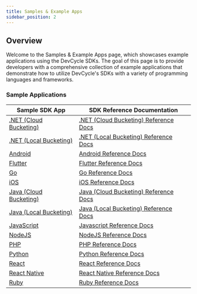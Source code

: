 ```yaml
---
title: Samples & Example Apps
sidebar_position: 2
---
```


## Overview

Welcome to the Samples & Example Apps page, which showcases example applications using the DevCycle SDKs. The goal of this page is to provide developers with a comprehensive collection of example applications that demonstrate how to utilize DevCycle's SDKs with a variety of programming languages and frameworks.

### Sample Applications

| Sample SDK App                                                            | SDK Reference Documentation                                                    |
| ------------------------------------------------------------------------- | ------------------------------------------------------------------------------ |
| [.NET (Cloud Bucketing)](https://github.com/DevCycleHQ/dotnet-server-sdk) | [.NET (Cloud Bucketing) Reference Docs](/sdk/server-side-sdks/dotnet-cloud.md) |
| [.NET (Local Bucketing)](https://github.com/DevCycleHQ/dotnet-server-sdk) | [.NET (Local Bucketing) Reference Docs](/sdk/server-side-sdks/dotnet-local.md) |
| [Android](https://github.com/DevCycleHQ/android-client-sdk)               | [Android Reference Docs](/sdk/client-side-sdks/android.md)                     |
| [Flutter](https://github.com/devcyclehq/flutter-client-sdk)               | [Flutter Reference Docs](/sdk/client-side-sdks/flutter.md)                     |
| [Go](https://github.com/DevCycleHQ/go-server-sdk)                         | [Go Reference Docs](/sdk/server-side-sdks/go.md)                               |
| [iOS](https://github.com/devcyclehq/ios-client-sdk)                       | [iOS Reference Docs](/sdk/client-side-sdks/ios.md)                             |
| [Java (Cloud Bucketing)](https://github.com/DevCycleHQ/java-server-sdk)   | [Java (Cloud Bucketing) Reference Docs](/sdk/server-side-sdks/java-cloud.md)   |
| [Java (Local Bucketing)](https://github.com/DevCycleHQ/java-server-sdk)   | [Java (Local Bucketing) Reference Docs](/sdk/server-side-sdks/java-local.md)   |
| [JavaScript](https://github.com/devcyclehq/js-sdks)                       | [Javascript Reference Docs](/sdk/client-side-sdks/javascript.md)               |
| [NodeJS](https://github.com/devcyclehq/js-sdks)                           | [NodeJS Reference Docs](/sdk/server-side-sdks/node.md)                         |
| [PHP](https://github.com/DevCycleHQ/php-server-sdk)                       | [PHP Reference Docs](/sdk/server-side-sdks/php.md)                             |
| [Python](https://github.com/DevCycleHQ/python-server-sdk)                 | [Python Reference Docs](/sdk/server-side-sdks/python.md)                       |
| [React](https://github.com/devcyclehq/js-sdks)                            | [React Reference Docs](/sdk/client-side-sdks/react.md)                         |
| [React Native](https://github.com/devcyclehq/js-sdks)                     | [React Native Reference Docs](/sdk/client-side-sdks/react-native.md)           |
| [Ruby](https://github.com/DevCycleHQ/ruby-server-sdk)                     | [Ruby Reference Docs](/sdk/server-side-sdks/ruby.md)                           |
